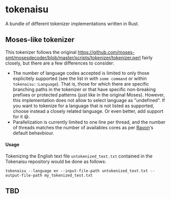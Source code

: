 # tokenaisu

A bundle of different tokenizer implementations written in Rust.

## Moses-like tokenizer

This tokenizer follows the original https://github.com/moses-smt/mosesdecoder/blob/master/scripts/tokenizer/tokenizer.perl fairly closely, but there are a few differences to consider:

- The number of language codes accepted is limited to only those explicitely supported (see the list in with `some command` or within `tokenaisu::Language`). That is, those for which there are specific branching paths in the tokenizer or that have specific non-breaking prefixes or protected patterns (just like in the original Moses). However, this implementation does not allow to select language as "undefined". If you want to tokenize for a language that is not listed as supported, choose instead a closely related language. Or even better, add support for it :smiley:.
- Parallelization is currently limited to one line per thread, and the number of threads matches the number of availables cores as per [Rayon](https://docs.rs/rayon/latest/rayon/)'s default behavbiour.

#### Usage

Tokenizing the English text file `untokenized_text.txt` contained in the Tokenaisu repository would be done as follows:

```
tokenaisu --language en --input-file-path untokenized_text.txt --output-file-path my_tokenized_test.txt
```

## TBD
